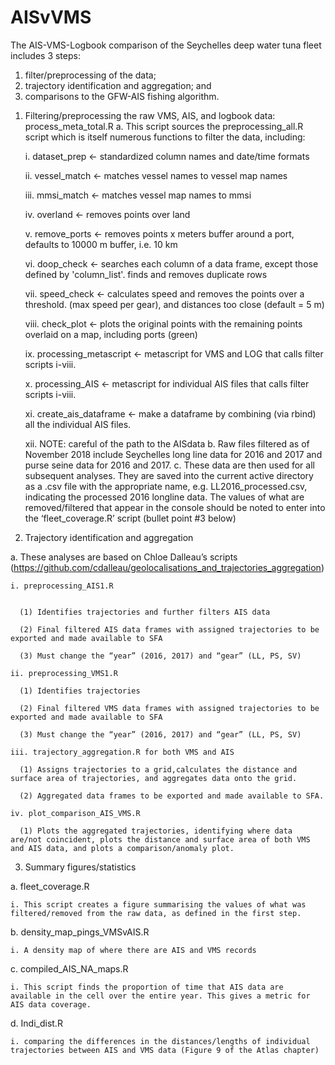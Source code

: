 # AISvVMS
The AIS-VMS-Logbook comparison of the Seychelles deep water tuna fleet includes 3 steps: 
1) filter/preprocessing of the data; 
2) trajectory identification and aggregation; and
3) comparisons to the GFW-AIS fishing algorithm.

1. Filtering/preprocessing the raw VMS, AIS, and logbook data: process_meta_total.R
  a. This script sources the preprocessing_all.R script which is itself numerous functions to filter the data, including:
  
    i. dataset_prep  <- standardized column names and date/time formats
  
    ii. vessel_match <- matches vessel names to vessel map names
  
    iii. mmsi_match   <- matches vessel map names to mmsi
  
    iv. overland         <- removes points over land
  
    v. remove_ports <- removes points x meters buffer around a port, defaults to 10000 m buffer, i.e. 10 km
    
    vi. doop_check   <- searches each column of a data frame, except those defined by 'column_list'. finds and removes duplicate rows
    
    vii. speed_check  <- calculates speed and removes the points over a threshold. (max speed per gear), and distances too close (default = 5 m)
    
    viii. check_plot     <- plots the original points with the remaining points overlaid on a map, including ports (green)
    
    ix. processing_metascript <- metascript for VMS and LOG that calls filter scripts i-viii.
    
    x. processing_AIS <- metascript for individual AIS files that calls filter scripts i-viii. 
    
    xi. create_ais_dataframe <- make a dataframe by combining (via rbind) all the individual AIS files.
    
    xii. NOTE: careful of the path to the AISdata 
  b. Raw files filtered as of November 2018 include Seychelles long line data for 2016 and 2017 and purse seine data for 2016 and 2017.
  c. These data are then used for all subsequent analyses. They are saved into the current active directory as a .csv file with the appropriate name, e.g. LL2016_processed.csv, indicating the processed 2016 longline data. The values of what are removed/filtered that appear in the console should be noted to enter into the ‘fleet_coverage.R’ script (bullet point #3 below)

2. Trajectory identification and aggregation

  a. These analyses are based on Chloe Dalleau’s scripts (https://github.com/cdalleau/geolocalisations_and_trajectories_aggregation)

    i. preprocessing_AIS1.R

    
      (1) Identifies trajectories and further filters AIS data
    
      (2) Final filtered AIS data frames with assigned trajectories to be exported and made available to SFA
    
      (3) Must change the “year” (2016, 2017) and “gear” (LL, PS, SV)
    
    ii. preprocessing_VMS1.R

      (1) Identifies trajectories

      (2) Final filtered VMS data frames with assigned trajectories to be exported and made available to SFA

      (3) Must change the “year” (2016, 2017) and “gear” (LL, PS, SV)

    iii. trajectory_aggregation.R for both VMS and AIS

      (1) Assigns trajectories to a grid,calculates the distance and surface area of trajectories, and aggregates data onto the grid.
  
      (2) Aggregated data frames to be exported and made available to SFA.

    iv. plot_comparison_AIS_VMS.R
      
      (1) Plots the aggregated trajectories, identifying where data are/not coincident, plots the distance and surface area of both VMS and AIS data, and plots a comparison/anomaly plot.

3. Summary figures/statistics
  
  a. fleet_coverage.R

    i. This script creates a figure summarising the values of what was filtered/removed from the raw data, as defined in the first step.

  b. density_map_pings_VMSvAIS.R

    i. A density map of where there are AIS and VMS records

  c. compiled_AIS_NA_maps.R

    i. This script finds the proportion of time that AIS data are available in the cell over the entire year. This gives a metric for AIS data coverage. 

  d. Indi_dist.R

    i. comparing the differences in the distances/lengths of individual trajectories between AIS and VMS data (Figure 9 of the Atlas chapter)





